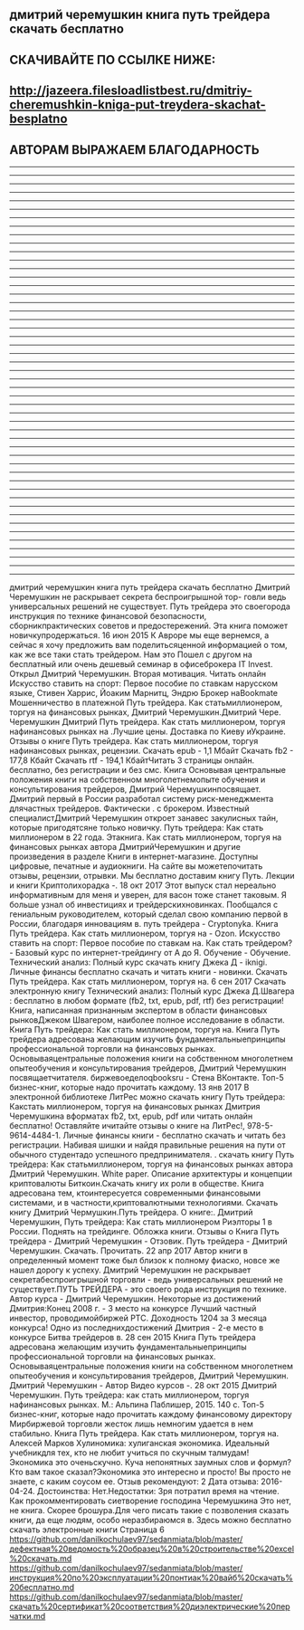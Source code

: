 дмитрий черемушкин книга путь трейдера скачать бесплатно
--------------------------------------------------
СКАЧИВАЙТЕ ПО ССЫЛКЕ НИЖЕ:
--------------------------------------------------
http://jazeera.filesloadlistbest.ru/dmitriy-cheremushkin-kniga-put-treydera-skachat-besplatno
--------------------------------------------------
АВТОРАМ ВЫРАЖАЕМ БЛАГОДАРНОСТЬ
--------------------------------------------------
--------------------------------------------------
--------------------------------------------------
--------------------------------------------------
--------------------------------------------------
--------------------------------------------------
--------------------------------------------------
--------------------------------------------------
--------------------------------------------------
--------------------------------------------------
--------------------------------------------------
--------------------------------------------------
--------------------------------------------------
--------------------------------------------------
--------------------------------------------------
--------------------------------------------------
--------------------------------------------------
--------------------------------------------------
--------------------------------------------------
--------------------------------------------------
--------------------------------------------------
--------------------------------------------------
--------------------------------------------------
--------------------------------------------------
--------------------------------------------------
--------------------------------------------------
--------------------------------------------------
--------------------------------------------------
--------------------------------------------------
--------------------------------------------------
--------------------------------------------------
--------------------------------------------------
--------------------------------------------------
--------------------------------------------------
--------------------------------------------------
--------------------------------------------------
--------------------------------------------------
--------------------------------------------------
--------------------------------------------------
--------------------------------------------------
--------------------------------------------------
--------------------------------------------------
--------------------------------------------------
--------------------------------------------------
--------------------------------------------------
--------------------------------------------------
--------------------------------------------------
--------------------------------------------------
--------------------------------------------------
--------------------------------------------------
дмитрий черемушкин книга путь трейдера скачать бесплатно Дмитрий Черемушкин не раскрывает секрета беспроигрышной тор- говли ведь универсальных решений не существует. Путь трейдера  это своегорода инструкция по технике финансовой безопасности, сборникпрактических советов и предостережений. Эта книга поможет новичкупродержаться. 16 июн 2015  К Авроре мы еще вернемся, а сейчас я хочу предложить вам поделитьсяценной информацией о том, как же все таки стать трейдером. Нам это Пошел с другом на бесплатный или очень дешевый семинар в офисеброкера IT Invest. Открыл  Дмитрий Черемушкин. Вторая мотивация. Читать онлайн Искусство ставить на спорт: Первое пособие по ставкам нарусском языке, Стивен Харрис, Йоаким Марнитц, Эндрю Брокер наBookmate  Мошенничество в платежной Путь трейдера. Как статьмиллионером, торгуя на финансовых рынках, Дмитрий Черемушкин.Дмитрий Чере. Черемушкин Дмитрий Путь трейдера. Как стать миллионером, торгуя нафинансовых рынках на .Лучшие цены. Доставка по Киеву иУкраине. Отзывы о книге Путь трейдера. Как стать миллионером, торгуя нафинансовых рынках, рецензии. Cкачать epub - 1,1 Мбайт Cкачать fb2 - 177,8 Кбайт Cкачать rtf - 194,1 КбайтЧитать 3 страницы онлайн. бесплатно, без регистрации и без смс. Книга Основывая центральные положения книги на собственном многолетнемопыте обучения и консультирования трейдеров, Дмитрий Черемушкинпосвящает. Дмитрий первый в России разработал систему риск-менеджмента длячастных трейдеров. Фактически . с брокером. Известный специалистДмитрий Черемушкин откроет занавес закулисных тайн, которые пригодятсяне только новичку.  Путь трейдера: Как стать миллионером в 22 года. Этакнига. Как стать миллионером, торгуя на финансовых рынках автора ДмитрийЧеремушкин и другие произведения в разделе Книги в интернет-магазине. Доступны цифровые, печатные и аудиокниги. На сайте вы можетепочитать отзывы, рецензии, отрывки. Мы бесплатно доставим книгу Путь. Лекции и книги  Криптолихорадка -. 18 окт 2017  Этот выпуск стал нереально информативным для меня и уверен, для васон тоже станет таковым. Я больше узнал об инвестициях и трейдерскихновинках. Пообщался с гениальным руководителем, который сделал свою компанию первой в России, благодаря инновациям в. путь трейдера - Cryptonyka. Книга Путь трейдера. Как стать миллионером, торгуя на  - Ozon. Искусство ставить на спорт: Первое пособие по ставкам на. Как стать трейдером? -
Базовый курс по интернет-трейдингу от А до Я. Обучение - Обучение. Технический анализ: Полный курс скачать книгу Джека Д  - iknigi. Личные финансы бесплатно скачать и читать книги - новинки. Скачать Путь трейдера. Как стать миллионером, торгуя на. 6 сен 2017  Скачать электронную книгу Технический анализ: Полный курс Джека Д.Швагера : бесплатно в любом формате (fb2, txt, epub, pdf, rtf) без регистрации! Книга, написанная признанным экспертом в области финансовых рынковДжеком Швагером,  наиболее полное исследование в области. Книга Путь трейдера: Как стать миллионером, торгуя на. Книга Путь трейдера адресована желающим изучить фундаментальныепринципы профессиональной торговли на финансовых рынках. Основываяцентральные положения книги на собственном многолетнем опытеобучения и консультирования трейдеров, Дмитрий Черемушкин посвящаетчитателя. биржевоеделоqbooksru - Стена  ВКонтакте. Топ-5 бизнес-книг, которые надо прочитать каждому. 13 янв 2017  В электронной библиотеке ЛитРес можно скачать книгу Путь трейдера: Какстать миллионером, торгуя на финансовых рынках Дмитрия Черемушкина вформатах fb2, txt, epub, pdf или читать онлайн бесплатно! Оставляйте ичитайте отзывы о книге на ЛитРес!, 978-5-9614-4484-1. Личные финансы книги - бесплатно скачать и читать без регистрации. Набивая шишки и найдя правильные решения на пути от обычного студентадо успешного предпринимателя. . скачать книгу Путь трейдера: Как статьмиллионером, торгуя на финансовых рынках автора Дмитрий Черемушкин. White paper. Описание архитектуры и концепции криптовалюты Биткоин.Скачать книгу  их роли в обществе. Книга адресована тем, ктоинтересуется современными финансовыми системами, и в частности,криптовалютными технологиями. Скачать книгу  Дмитрий Чермушкин.Путь трейдера. О книге:. Дмитрий Черемушкин, Путь трейдера: Как стать миллионером
Риэлторы 1 в России. Поднять на трейдинге. Обложка книги. Отзывы о Книга Путь трейдера - Дмитрий Черемушкин - Отзовик. Путь трейдера - Дмитрий Черемушкин. Скачать. Прочитать. 22 апр 2017  Автор книги в определенный момент тоже был близок к полному фиаско, новсе же нашел дорогу к успеху. Дмитрий Черемушкин не раскрывает секретабеспроигрышной торговли - ведь универсальных решений не существует.ПУТЬ ТРЕЙДЕРА - это своего рода инструкция по технике. Автор курса - Дмитрий Черемушкин. Некоторые из достижений Дмитрия:Конец 2008 г. - 3 место на конкурсе Лучший частный инвестор, проводимойбиржей РТС. Доходность 1204 за 3 месяца конкурса! Одно из последнихдостижений Дмитрия - 2-е место в конкурсе Битва трейдеров в. 28 сен 2015  Книга Путь трейдера адресована желающим изучить фундаментальныепринципы профессиональной торговли на финансовых рынках. Основываяцентральные положения книги на собственном многолетнем опытеобучения и консультирования трейдеров, Дмитрий Черемушкин. Дмитрий Черемушкин - Автор Видео курсов -. 28 окт 2015  Дмитрий Черемушкин. Путь трейдера: как стать миллионером, торгуя нафинансовых рынках. М.: Альпина Паблишер, 2015.  140 с. Топ-5 бизнес-книг, которые надо прочитать каждому финансовому директору Мирбиржевой торговли жесток  лишь немногим удается в нем стабильно. Книга Путь трейдера. Как стать миллионером, торгуя на. Алексей Марков  Хулиномика: хулиганская экономика. Идеальный учебникдля тех, кто не любит учиться по скучным талмудам! Экономика  это оченьскучно. Куча непонятных заумных слов и формул? Кто вам такое сказал?Экономика это интересно и просто! Вы просто не знаете, с каким соусом ее. Отзыв рекомендуют: 2 Дата отзыва: 2016-04-24. Достоинства: Нет.Недостатки: Зря потратил время на чтение. Как прокомментировать сиетворение господина Черемушкина Это нет, не книга. Скорее брошура.Для чего писать такие с позволения сказать книги, да еще людям, особо неразбираюмся в. Здесь можно бесплатно скачать электронные книги  Страница 6
https://github.com/danilkochulaev97/sedanmiata/blob/master/дефектная%20ведомость%20образец%20в%20строительстве%20excel%20скачать.md
https://github.com/danilkochulaev97/sedanmiata/blob/master/инструкция%20по%20эксплуатации%20понтиак%20вайб%20скачать%20бесплатно.md
https://github.com/danilkochulaev97/sedanmiata/blob/master/скачать%20сертификат%20соответствия%20диэлектрические%20перчатки.md